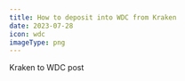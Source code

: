 ```yaml
---
title: How to deposit into WDC from Kraken
date: 2023-07-28
icon: wdc
imageType: png
---
```


Kraken to WDC post
